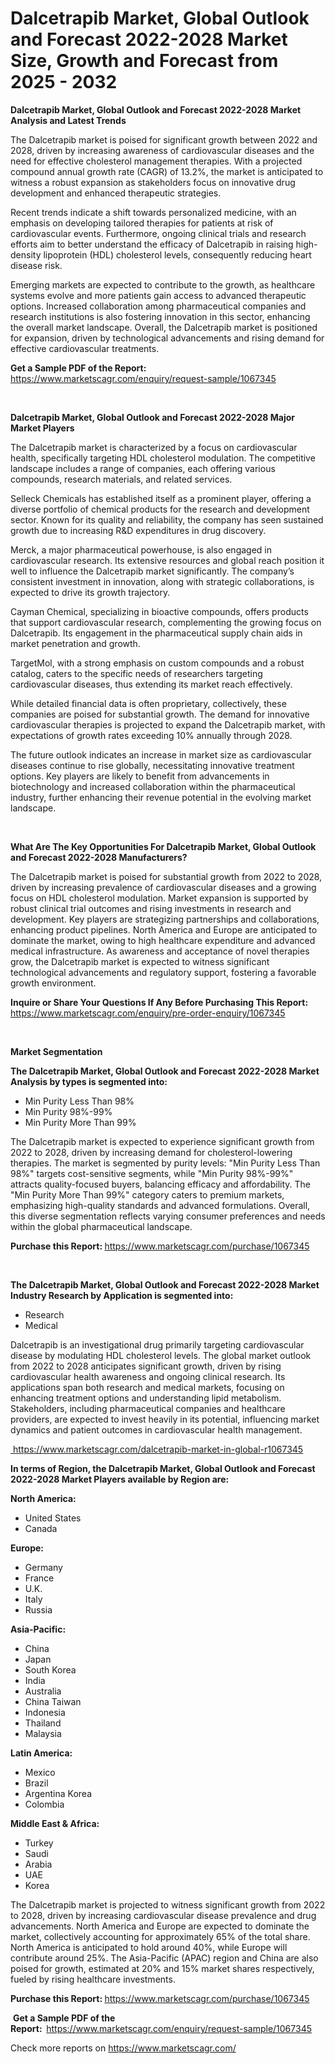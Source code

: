 <p><h1>Dalcetrapib Market, Global Outlook and Forecast 2022-2028 Market Size, Growth and Forecast from 2025 - 2032</h1></p><p><strong>Dalcetrapib Market, Global Outlook and Forecast 2022-2028 Market Analysis and Latest Trends</strong></p>
<p><p>The Dalcetrapib market is poised for significant growth between 2022 and 2028, driven by increasing awareness of cardiovascular diseases and the need for effective cholesterol management therapies. With a projected compound annual growth rate (CAGR) of 13.2%, the market is anticipated to witness a robust expansion as stakeholders focus on innovative drug development and enhanced therapeutic strategies.</p><p>Recent trends indicate a shift towards personalized medicine, with an emphasis on developing tailored therapies for patients at risk of cardiovascular events. Furthermore, ongoing clinical trials and research efforts aim to better understand the efficacy of Dalcetrapib in raising high-density lipoprotein (HDL) cholesterol levels, consequently reducing heart disease risk. </p><p>Emerging markets are expected to contribute to the growth, as healthcare systems evolve and more patients gain access to advanced therapeutic options. Increased collaboration among pharmaceutical companies and research institutions is also fostering innovation in this sector, enhancing the overall market landscape. Overall, the Dalcetrapib market is positioned for expansion, driven by technological advancements and rising demand for effective cardiovascular treatments.</p></p>
<p><strong>Get a Sample PDF of the Report:&nbsp;</strong> <a href="https://www.marketscagr.com/enquiry/request-sample/1067345?utm_campaign=3501&utm_medium=2&utm_source=Github&utm_content=ia&utm_term=21032025&utm_id=dalcetrapib-market-global-outlook-and-forecast-2022-2028">https://www.marketscagr.com/enquiry/request-sample/1067345</a></p>
<p>&nbsp;</p>
<p><strong>Dalcetrapib Market, Global Outlook and Forecast 2022-2028 Major Market Players</strong></p>
<p><p>The Dalcetrapib market is characterized by a focus on cardiovascular health, specifically targeting HDL cholesterol modulation. The competitive landscape includes a range of companies, each offering various compounds, research materials, and related services. </p><p>Selleck Chemicals has established itself as a prominent player, offering a diverse portfolio of chemical products for the research and development sector. Known for its quality and reliability, the company has seen sustained growth due to increasing R&D expenditures in drug discovery.</p><p>Merck, a major pharmaceutical powerhouse, is also engaged in cardiovascular research. Its extensive resources and global reach position it well to influence the Dalcetrapib market significantly. The company’s consistent investment in innovation, along with strategic collaborations, is expected to drive its growth trajectory.</p><p>Cayman Chemical, specializing in bioactive compounds, offers products that support cardiovascular research, complementing the growing focus on Dalcetrapib. Its engagement in the pharmaceutical supply chain aids in market penetration and growth.</p><p>TargetMol, with a strong emphasis on custom compounds and a robust catalog, caters to the specific needs of researchers targeting cardiovascular diseases, thus extending its market reach effectively.</p><p>While detailed financial data is often proprietary, collectively, these companies are poised for substantial growth. The demand for innovative cardiovascular therapies is projected to expand the Dalcetrapib market, with expectations of growth rates exceeding 10% annually through 2028.</p><p>The future outlook indicates an increase in market size as cardiovascular diseases continue to rise globally, necessitating innovative treatment options. Key players are likely to benefit from advancements in biotechnology and increased collaboration within the pharmaceutical industry, further enhancing their revenue potential in the evolving market landscape.</p></p>
<p>&nbsp;</p>
<p><strong>What Are The Key Opportunities For Dalcetrapib Market, Global Outlook and Forecast 2022-2028 Manufacturers?</strong></p>
<p><p>The Dalcetrapib market is poised for substantial growth from 2022 to 2028, driven by increasing prevalence of cardiovascular diseases and a growing focus on HDL cholesterol modulation. Market expansion is supported by robust clinical trial outcomes and rising investments in research and development. Key players are strategizing partnerships and collaborations, enhancing product pipelines. North America and Europe are anticipated to dominate the market, owing to high healthcare expenditure and advanced medical infrastructure. As awareness and acceptance of novel therapies grow, the Dalcetrapib market is expected to witness significant technological advancements and regulatory support, fostering a favorable growth environment.</p></p>
<p><strong>Inquire or Share Your Questions If Any Before Purchasing This Report:</strong> <a href="https://www.marketscagr.com/enquiry/pre-order-enquiry/1067345?utm_campaign=3501&utm_medium=2&utm_source=Github&utm_content=ia&utm_term=21032025&utm_id=dalcetrapib-market-global-outlook-and-forecast-2022-2028">https://www.marketscagr.com/enquiry/pre-order-enquiry/1067345</a></p>
<p>&nbsp;</p>
<p><strong>Market Segmentation</strong></p>
<p><strong>The Dalcetrapib Market, Global Outlook and Forecast 2022-2028 Market Analysis by types is segmented into:</strong></p>
<p><ul><li>Min Purity Less Than 98%</li><li>Min Purity 98%-99%</li><li>Min Purity More Than 99%</li></ul></p>
<p><p>The Dalcetrapib market is expected to experience significant growth from 2022 to 2028, driven by increasing demand for cholesterol-lowering therapies. The market is segmented by purity levels: "Min Purity Less Than 98%" targets cost-sensitive segments, while "Min Purity 98%-99%" attracts quality-focused buyers, balancing efficacy and affordability. The "Min Purity More Than 99%" category caters to premium markets, emphasizing high-quality standards and advanced formulations. Overall, this diverse segmentation reflects varying consumer preferences and needs within the global pharmaceutical landscape.</p></p>
<p><strong>Purchase this Report:&nbsp;</strong><a href="https://www.marketscagr.com/purchase/1067345?utm_campaign=3501&utm_medium=2&utm_source=Github&utm_content=ia&utm_term=21032025&utm_id=dalcetrapib-market-global-outlook-and-forecast-2022-2028">https://www.marketscagr.com/purchase/1067345</a></p>
<p>&nbsp;</p>
<p><strong>The Dalcetrapib Market, Global Outlook and Forecast 2022-2028 Market Industry Research by Application is segmented into:</strong></p>
<p><ul><li>Research</li><li>Medical</li></ul></p>
<p><p>Dalcetrapib is an investigational drug primarily targeting cardiovascular disease by modulating HDL cholesterol levels. The global market outlook from 2022 to 2028 anticipates significant growth, driven by rising cardiovascular health awareness and ongoing clinical research. Its applications span both research and medical markets, focusing on enhancing treatment options and understanding lipid metabolism. Stakeholders, including pharmaceutical companies and healthcare providers, are expected to invest heavily in its potential, influencing market dynamics and patient outcomes in cardiovascular health management.</p></p>
<p><a href="https://www.marketscagr.com/dalcetrapib-market-in-global-r1067345?utm_campaign=3501&utm_medium=2&utm_source=Github&utm_content=ia&utm_term=21032025&utm_id=dalcetrapib-market-global-outlook-and-forecast-2022-2028">&nbsp;https://www.marketscagr.com/dalcetrapib-market-in-global-r1067345</a></p>
<p><strong>In terms of Region, the Dalcetrapib Market, Global Outlook and Forecast 2022-2028 Market Players available by Region are:</strong></p>
<p>
    <p> <strong> North America: </strong>
        <ul>
            <li>United States</li>
            <li>Canada</li>
        </ul>
        </p> 
    <p> <strong> Europe: </strong>
        <ul>
            <li>Germany</li>
            <li>France</li>
            <li>U.K.</li>
            <li>Italy</li>
            <li>Russia</li>
        </ul>
        </p> 
    <p> <strong> Asia-Pacific: </strong>
        <ul>
            <li>China</li>
            <li>Japan</li>
            <li>South Korea</li>
            <li>India</li>
            <li>Australia</li>
            <li>China Taiwan</li>
            <li>Indonesia</li>
            <li>Thailand</li>
            <li>Malaysia</li>
        </ul>
        </p> 
    <p> <strong> Latin America: </strong>
        <ul>
            <li>Mexico</li>
            <li>Brazil</li>
            <li>Argentina Korea</li>
            <li>Colombia</li>
        </ul>
        </p> 
    <p> <strong> Middle East & Africa: </strong>
        <ul>
            <li>Turkey</li>
            <li>Saudi</li>
            <li>Arabia</li>
            <li>UAE</li>
            <li>Korea</li>
        </ul>
    </p>
    </p>
<p><p>The Dalcetrapib market is projected to witness significant growth from 2022 to 2028, driven by increasing cardiovascular disease prevalence and drug advancements. North America and Europe are expected to dominate the market, collectively accounting for approximately 65% of the total share. North America is anticipated to hold around 40%, while Europe will contribute around 25%. The Asia-Pacific (APAC) region and China are also poised for growth, estimated at 20% and 15% market shares respectively, fueled by rising healthcare investments.</p></p>
<p><strong>Purchase this Report: </strong><a href="https://www.marketscagr.com/purchase/1067345?utm_campaign=3501&utm_medium=2&utm_source=Github&utm_content=ia&utm_term=21032025&utm_id=dalcetrapib-market-global-outlook-and-forecast-2022-2028">https://www.marketscagr.com/purchase/1067345</a></p>
<p>&nbsp;<strong>Get a Sample PDF of the Report:&nbsp;&nbsp;</strong><a href="https://www.marketscagr.com/enquiry/request-sample/1067345?utm_campaign=3501&utm_medium=2&utm_source=Github&utm_content=ia&utm_term=21032025&utm_id=dalcetrapib-market-global-outlook-and-forecast-2022-2028">https://www.marketscagr.com/enquiry/request-sample/1067345</a></p>
<p><strong></strong></p>
<p>Check more reports on <a href="https://www.marketscagr.com/?utm_campaign=3501&utm_medium=2&utm_source=Github&utm_content=ia&utm_term=21032025&utm_id=dalcetrapib-market-global-outlook-and-forecast-2022-2028">https://www.marketscagr.com/</a></p>